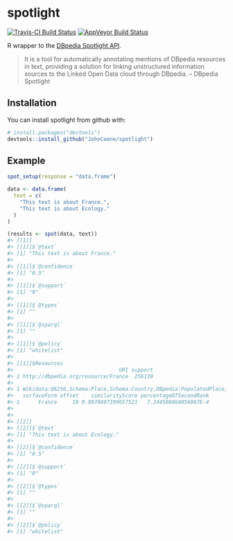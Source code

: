 
<!-- README.md is generated from README.Rmd. Please edit that file -->

# spotlight

[![Travis-CI Build
Status](https://travis-ci.org/JohnCoene/spotlight.svg?branch=master)](https://travis-ci.org/JohnCoene/spotlight)
[![AppVeyor Build
Status](https://ci.appveyor.com/api/projects/status/github/JohnCoene/spotlight?branch=master&svg=true)](https://ci.appveyor.com/project/JohnCoene/spotlight)

R wrapper to the [DBpedia Spotlight
API](http://www.dbpedia-spotlight.org/).

> It is a tool for automatically annotating mentions of DBpedia
> resources in text, providing a solution for linking unstructured
> information sources to the Linked Open Data cloud through DBpedia. –
> DBpedia Spotlight

## Installation

You can install spotlight from github with:

``` r
# install.packages("devtools")
devtools::install_github("JohnCoene/spotlight")
```

## Example

``` r
spot_setup(response = "data.frame")

data <- data.frame(
  text = c(
    "This text is about France.",
    "This text is about Ecology."
  )
)

(results <- spot(data, text))
#> [[1]]
#> [[1]]$`@text`
#> [1] "This text is about France."
#> 
#> [[1]]$`@confidence`
#> [1] "0.5"
#> 
#> [[1]]$`@support`
#> [1] "0"
#> 
#> [[1]]$`@types`
#> [1] ""
#> 
#> [[1]]$`@sparql`
#> [1] ""
#> 
#> [[1]]$`@policy`
#> [1] "whitelist"
#> 
#> [[1]]$Resources
#>                                  URI support
#> 1 http://dbpedia.org/resource/France  256130
#>                                                                                                              types
#> 1 Wikidata:Q6256,Schema:Place,Schema:Country,DBpedia:PopulatedPlace,DBpedia:Place,DBpedia:Location,DBpedia:Country
#>   surfaceForm offset    similarityScore percentageOfSecondRank
#> 1      France     19 0.9978697399657521   7.244508064056807E-4
#> 
#> 
#> [[2]]
#> [[2]]$`@text`
#> [1] "This text is about Ecology."
#> 
#> [[2]]$`@confidence`
#> [1] "0.5"
#> 
#> [[2]]$`@support`
#> [1] "0"
#> 
#> [[2]]$`@types`
#> [1] ""
#> 
#> [[2]]$`@sparql`
#> [1] ""
#> 
#> [[2]]$`@policy`
#> [1] "whitelist"
```
